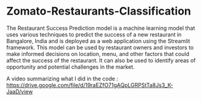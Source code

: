 # Zomato-Restaurants-Classification

The Restaurant Success Prediction model is a machine learning model that uses various techniques to predict the success of a new restaurant in Bangalore, India and is deployed as a web application using the Streamlit framework. This model can be used by restaurant owners and investors to make informed decisions on location, menu, and other factors that could affect the success of the restaurant. It can also be used to identify areas of opportunity and potential challenges in the market.

A video summarizing what I did in the code : https://drive.google.com/file/d/19raEZfO71gAQpLGRPStTa8Js3_K-JaaD/view
